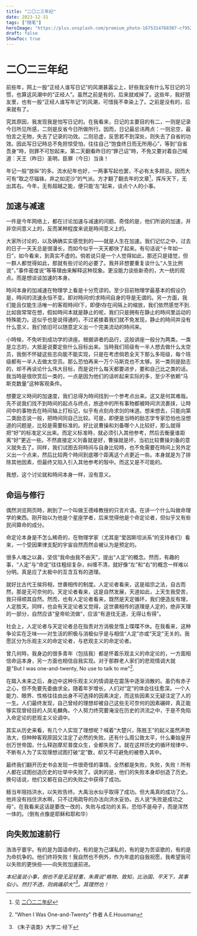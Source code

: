 ```yaml
---
title: "二〇二三年纪"
date: 2023-12-31
tags: ["随笔"]
heroImage: "https://plus.unsplash.com/premium_photo-1675314768307-cf9522b669f6?q=80&w=2574&auto=format&fit=crop&ixlib=rb-4.0.3&ixid=M3wxMjA3fDB8MHxwaG90by1wYWdlfHx8fGVufDB8fHx8fA%3D%3D"
draft: false
ShowToc: true
---
```


# 二〇二三年纪

前些年，网上一股“正经人谁写日记”的风潮甚嚣尘上，好些我没有什么写日记的习惯，也算这风潮中的“正经人”。虽然之前是有的，后来就戒掉了。这些年，我好朋友里，也有一股“正经人谁写年记”的风潮，可惜我不幸染上了。之前是没有的，后来就有了。

究其原因，我发现我是怕写日记的。在我看来，日记的主要目的有二，一则是记录今日所见所感，二则是反省今日所做所行。因而，日记最忌讳两点：一则忌空，最怕言之无物，失去了记录的功效。二则忌虚，反思若不到深处，则失去了自省的功效。因此写日记時总不免担惊受怕，往往自己“饱食终日而无所用心”，等到“自省吾身”時，则罪不可恕起来。第二天翻看昨日的“罪己诏”時，不免又要对着自己喊道：天王（昨日）圣明，臣罪（今日）当诛！

年记一般“放纵”的多。流水纪年也好，一两事写起也罢，不必有太多顾忌。因而大可有“取之尽锱铢，弃之如泥沙”的气派。方才翻了翻去年的文章[^1]，挥斥天下，无出其右。今年，无有超越之能，便只能‘左“起来，谈点个人的小事。

## 加速与减速

一件是今年网络上，都在讨论加速与减速的问题。奇怪的是，他们所说的加速，并非空间意义上的，反而某种程度来说是時间意义上的。

大家所讨论的，以及确确实实感觉到的——就是人生在加速。我们记忆之中，过去的日子一天天总是很漫长，而如今似乎一天天都快了起来。有句话说“十年如一日”，如今看来，到真实不虚的。倘若说只是一个人觉得如此，那还只是错觉，但一群人都觉得如此，那就有些讨论的必要了。我并非想要重复谈什么“人生比例说”，”事件密度说“等等理由来解释这种现象。更没能力谈些新奇的，大一统的观点。而是想谈谈加速的本身。

時间本身的加减速在物理学上看是十分荒谬的。至少目前物理学最基本的假设仍是，時间的流速永恒不变。即对時间$t$的求時间自身的导是无谓的。另一方面，我们能且仅能生活唯一的客观時间$t$下，即便$t$存在间隔上的缩放，我们依然感觉不到. 比如我常常在想，假如時间本就是静止的呢，我们只是拥有在静止的時间里运动的特殊能力。这似乎也是说得通的，不过紧接着我们就不免发现，静止的時间并没有什么意义，我们依旧可以随意定义出一个完美流动的時间来。

小時候，不免听到成功学的讲座。根据讲者的品行，这般讲座一般分为两类。一类是立志的，大抵是说要定些什么目标出来。当時我们班级有一半人想去做什么太空员，我倒不怀疑这些志向能不能实现，只是在考虑倘若全天下那么多班级，每个班级都有一半人去做太空员。那么恐怕再来一万个马斯克也不太够。另一类则是励志的，却不再谈论什么伟大目标，而是说什么每天都要进步，要和自己比之类的话。我当時是很欣赏后一类的，一点是因为他们的话听起来实际的多，至少不依赖“马斯克数量”这种客观条件。

想要定义時间的加速度，我们总得为時间找到一个参考点出来。这又是何其难哉。先不说我们找不到時间的起点与终点，旅途中的所有事物都被時间洪流裹挟，让時间中的事物去在時间轴上打标记，似乎有点刻舟求剑的味道。想来想去，只能向第二类励志说一般，把時间同自己比较。可是，即便是当時的励志学专家恐怕也没想道的问题是，比较是需要标准的。好比说曹操和刘备哪个人比较好，那么就得把“好”的标准定义出来。而定义标准時，就必须引入其他参考，然后去衡量谁距离“好”更近一些。不然直接定义刘备就是好，曹操就是坏，当初比较曹操刘备的意义就失去了。同样，我们试图去将時间与自身比较時，也不免需要在時间上另外定义出一个点来，然后比较两个時间到底哪个距离这个点更近一些。本身就是为了排除其他因素，但最终又陷入引入其他参考的彀中。而这又是不可能的。

我想，这个讨论就和時间本身一样，没有意义。

## 命运与修行

偶然浏览网页時，刷到了一个叫做王德峰教授的只言片语。在讲一个什么叫做命理学的東西。刚开始以为他是个星座学者，后来觉得他是个命定论者，但似乎又有些民间算命的成分。

命定论本身是不怎么稀奇的，在物理学家（尤其是“爱因斯坦派系“的支持者们）看来，一个受因果律支配的宇宙自然而然会被认为是预定的。

很多人嗤之以鼻，坚信“我命由我不由天”，提出“人定”的概念。然而，有趣的事，“人定”与“命定”往往粗综复杂，纠缠不清，就好像“左”和“右”的概念一样难以分明。真是应了太极中的互含互有的道理。

就好比古代王侯将相，世袭相传的制度。人定论者看来，这是祖宗之法，自古而然，那是无可奈何的。天定论者看来，这是自然发展，天道如此，上天生我受苦，我只得顺其自然。然而，也有人定论者看来，既然是天定循环，我们便造反有理，人定胜天。同样，也会有天定论者又觉得，这世袭相传的道理是人定的，绝非天理的一部分，自然应该“皇帝轮流做”，应该“有道伐无道，无得让有得”。

社会上，人定论者与天定论者总在指责对方消极怠惰上喋喋不休。在我看来，这种争论实在乏味——对生活的积极与消极似乎是与相信“人定”亦或“天定”无关的。我愿区分为乐观主义的命定论者，与悲观主义的命定论者。

曾几何時，我身边的很多青年（包括我）都是怀着乐观主义的命定论的，一方面相信命运本身，另一方面也相信自我实现。对于那群老人家们的悲观情调大就是"But I was one-and-twenty, No use to talk to me"[^2]. 

在踏入未来之后，身边中这种乐观主义的情调是在震荡中逐渐消散的。虽仍有赤子之心，但不免要先委曲求全。随着年岁增长，人们对“定”的体会往往愈深。一个人能力、眼界、性格往往由出身不可选择的因素决定，而这些因素又无疑注定了人的一生。人们最终发现，自己曾经的理想却被自己这些无可奈何的因素碾碎，真正能够实现曾经目的人凤毛麟角。个人努力终究要淹没在历史的洪流之中，于是不免陷入命定论的悲观主义论调中。

其实从历史来看，有几个人实现了理想呢？喊着“大楚兴，陈胜王”的起义虽然声势浩大，但种种客观原因又注定了必然的失败。还有什么周公致太平，什么秦始皇开创万世帝国，什么释迦摩尼普度众生，全都失败了。就在这样历史的循环规律中，不断有人为了实现理想试图打破“定”数，却又不可避免的被卷入其中。

最终我们翻开历史书会发现一件很奇怪的事情，全然都是失败，失败，失败！所有人都在试图创造历史的壮举中失败了。讽刺的是，他们的失败本身却创造了历史。换句话说，他们又都在自己的失败之中获得了成功。

鲧当年阻挡洪水，以失败告终。大禹治水似乎取得了成功。但大禹真的成功了么，他并没有挡住洪水啊，只不过用疏导的办法向洪水妥协。古人说“失败是成功之母”，在我看来这话是要改一改的，失败与成功的关系，恐怕不是母子，而是浑然一体的。（倒有点像是耶稣和耶和华）

## 向失败加速前行

浩浩乎寰宇。有的是为国请命的，有的是为己谋私的，有的是为苦讴歌的，有的是为命抗争的。他们终将失败！我自然也不例外，作为年底的自我祝愿，我希望我可以失败的更快些——向失败加速前进。

*本纪虽说小事，倒也不是无足轻重，朱熹说“格物、致知，比治国、平天下，其事似小。然打不透，则病痛却大”[^3]。其理然也！*



[^1]: 见 [二〇二二年纪](https://xhou.me/blog/二〇二二年纪)

[^2]: "When I Was One-and-Twenty" 作者 A.E.Housman

[^3]: 《朱子语类》大学二·经下
